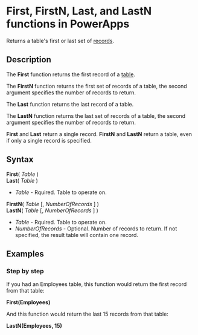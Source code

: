 <properties
	pageTitle="PowerApps: First, FirstN, Last, and LastN functions"
	description="Reference information for the First, FirstN, Last, and LastN functions in PowerApps, including syntax and examples"
	services=""
	suite="powerapps"
	documentationCenter="na"
	authors="gregli-msft"
	manager="dwrede"
	editor=""
	tags=""/>

<tags
   ms.service="powerapps"
   ms.devlang="na"
   ms.topic="article"
   ms.tgt_pltfrm="na"
   ms.workload="na"
   ms.date="11/07/2015"
   ms.author="gregli"/>

# First, FirstN, Last, and LastN functions in PowerApps #

Returns a table's first or last set of [records](working-with-tables.md#records). 

## Description ##

The **First** function returns the first record of a [table](working-with-tables.md).

The **FirstN** function returns the first set of records of a table, the second argument specifies the number of records to return.

The **Last** function returns the last record of a table.

The **LastN** function returns the last set of records of a table, the second argument specifies the number of records to return.

**First** and **Last** return a single record.  **FirstN** and **LastN** return a table, even if only a single record is specified.

## Syntax ##

**First**( *Table* )<br>
**Last**( *Table* )

- *Table* - Rquired. Table to operate on.

**FirstN**( *Table* [, *NumberOfRecords* ] )<br>
**LastN**( *Table* [, *NumberOfRecords* ] )

- *Table* - Rquired. Table to operate on.
- *NumberOfRecords* - Optional.  Number of records to return. If not specified, the result table will contain one record.

## Examples ##

### Step by step ###

If you had an Employees table, this function would return the first record from that table:

**First(Employees)**

And this function would return the last 15 records from that table:

**LastN(Employees, 15)**

